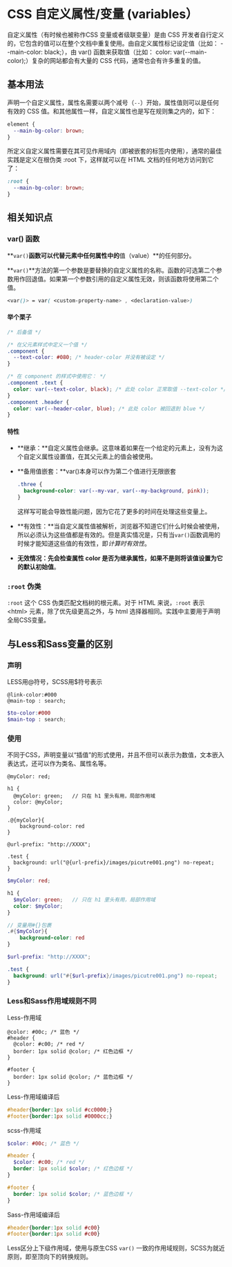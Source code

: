 # CSS 自定义属性/变量 (variables）

自定义属性（有时候也被称作CSS 变量或者级联变量）是由 CSS 开发者自行定义的，它包含的值可以在整个文档中重复使用。由自定义属性标记设定值（比如： --main-color: black;），由 var() 函数来获取值（比如： color: var(--main-color);）复杂的网站都会有大量的 CSS 代码，通常也会有许多重复的值。

## 基本用法

声明一个自定义属性，属性名需要以两个减号（`--`）开始，属性值则可以是任何有效的 CSS 值。和其他属性一样，自定义属性也是写在规则集之内的，如下：

```css
element {
  --main-bg-color: brown;
}
```

所定义自定义属性需要在其可见作用域内（即被嵌套的标签内使用），通常的最佳实践是定义在根伪类 :root 下，这样就可以在 HTML 文档的任何地方访问到它了：

```css
:root {
  --main-bg-color: brown;
}
```

## 相关知识点

### var() 函数

**`var()`**函数可以代替元素中任何属性中的**值（value）**的任何部分。

**`var()`**方法的第一个参数是要替换的自定义属性的名称。函数的可选第二个参数用作回退值。如果第一个参数引用的自定义属性无效，则该函数将使用第二个值。

```css
<var()> = var( <custom-property-name> , <declaration-value>)
```

#### 举个栗子

```css
/* 后备值 */

/* 在父元素样式中定义一个值 */
.component {
  --text-color: #080; /* header-color 并没有被设定 */
}

/* 在 component 的样式中使用它： */
.component .text {
  color: var(--text-color, black); /* 此处 color 正常取值 --text-color */
}
.component .header {
  color: var(--header-color, blue); /* 此处 color 被回退到 blue */
}
```

#### 特性

- **继承：**自定义属性会继承。这意味着如果在一个给定的元素上，没有为这个自定义属性设置值，在其父元素上的值会被使用。

- **备用值嵌套：**var()本身可以作为第二个值进行无限嵌套

  ```css
  .three {
    background-color: var(--my-var, var(--my-background, pink)); 
  }
  ```

  这样写可能会导致性能问题，因为它花了更多的时间在处理这些变量上。

- **有效性：**当自定义属性值被解析，浏览器不知道它们什么时候会被使用，所以必须认为这些值都是有效的。但是真实情况是，只有当`var()`函数调用的时候才能知道这些值的有效性，即*计算时有效性*。

- **无效情况：**先会检查属性 color 是否为继承属性，如果不是则将该值设置为它的**默认初始值**。

### `:root` 伪类

`:root` 这个 CSS 伪类匹配文档树的根元素。对于 HTML 来说，`:root` 表示 \<html> 元素，除了优先级更高之外，与 html 选择器相同。实践中主要用于声明全局CSS变量。

## 与Less和Sass变量的区别

### 声明

LESS用@符号，SCSS用$符号表示

```less
@link-color:#000
@main-top : search;
```

```scss
$to-color:#000
$main-top : search;
```

### 使用

不同于CSS，声明变量以“插值”的形式使用，并且不但可以表示为数值，文本嵌入表达式，还可以作为类名、属性名等。

```less
@myColor: red;

h1 {
  @myColor: green;   // 只在 h1 里头有用，局部作用域
  color: @myColor;
}

.@{myColor}{
	background-color: red
}

@url-prefix: "http://XXXX";

.test {
  background: url("@{url-prefix}/images/picutre001.png") no-repeat;
}
```

```scss
$myColor: red;

h1 {
  $myColor: green;   // 只在 h1 里头有用，局部作用域
  color: $myColor;
}

// 变量用#{}包裹
.#{$myColor}{
	background-color: red
}

$url-prefix: "http://XXXX";

.test {
  background: url("#{$url-prefix}/images/picutre001.png") no-repeat;
}
```

### Less和Sass作用域规则不同

Less-作用域

```less
@color: #00c; /* 蓝色 */
#header {
  @color: #c00; /* red */
  border: 1px solid @color; /* 红色边框 */
}

#footer {
  border: 1px solid @color; /* 蓝色边框 */
}
```

Less-作用域编译后

```css
#header{border:1px solid #cc0000;}
#footer{border:1px solid #0000cc;}
```

scss-作用域

```scss
$color: #00c; /* 蓝色 */

#header {
  $color: #c00; /* red */
  border: 1px solid $color; /* 红色边框 */
}

#footer {
  border: 1px solid $color; /* 蓝色边框 */
}
```

Sass-作用域编译后

```scss
#header{border:1px solid #c00}
#footer{border:1px solid #c00}
```

Less区分上下级作用域，使用与原生CSS `var()` 一致的作用域规则，SCSS为就近原则，即至顶向下的转换规则。
